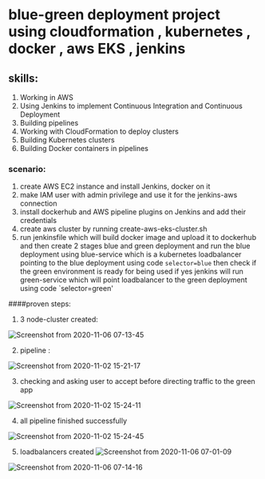 # blue-green deployment project using cloudformation , kubernetes , docker , aws EKS , jenkins
## skills:
1. Working in AWS
2. Using Jenkins to implement Continuous Integration and Continuous Deployment
3. Building pipelines
4. Working with CloudFormation to deploy clusters
5. Building Kubernetes clusters
6. Building Docker containers in pipelines

### scenario:
1. create AWS EC2 instance and install Jenkins, docker on it 
2. make IAM user with admin privilege and use it for the jenkins-aws connection
3. install dockerhub and AWS pipeline plugins on Jenkins and add their credentials
4. create aws cluster by running create-aws-eks-cluster.sh 
5. run jenkinsfile which will build docker image and upload it to dockerhub and then create 2 stages blue and green deployment and run the blue deployment using blue-service which is a kubernetes loadbalancer pointing to the blue deployment using code `selector=blue` then check if the green environment is ready for being used if yes jenkins will run green-service which will point loadbalancer to the green deployment using code `selector=green'

####proven steps:
1. 3 node-cluster created: 

![Screenshot from 2020-11-06 07-13-45](https://user-images.githubusercontent.com/68178003/100597972-c867d380-3306-11eb-9a19-b935774cb24f.png)

2. pipeline : 

![Screenshot from 2020-11-02 15-21-17](https://user-images.githubusercontent.com/68178003/100597938-bc7c1180-3306-11eb-9386-c871e3184bad.png)

3. checking and asking user to accept before directing traffic to the green app 

![Screenshot from 2020-11-02 15-24-11](https://user-images.githubusercontent.com/68178003/100597943-bf770200-3306-11eb-80d2-fd839168fc9b.png)

4. all pipeline finished successfully

![Screenshot from 2020-11-02 15-24-45](https://user-images.githubusercontent.com/68178003/100597950-c1d95c00-3306-11eb-81f8-8ad0a518c569.png)

5. loadbalancers created 
![Screenshot from 2020-11-06 07-01-09](https://user-images.githubusercontent.com/68178003/100597953-c4d44c80-3306-11eb-8d21-42741086cf0e.png)

![Screenshot from 2020-11-06 07-14-16](https://user-images.githubusercontent.com/68178003/100597983-cbfb5a80-3306-11eb-9b23-2e028f5fa85d.png)

